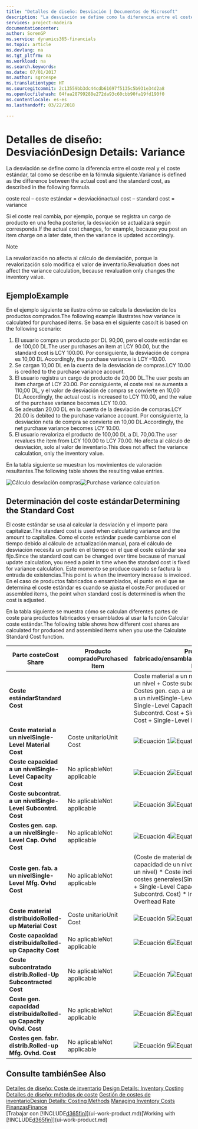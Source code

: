 ```yaml
---
title: "Detalles de diseño: Desviación | Documentos de Microsoft"
description: "La desviación se define como la diferencia entre el coste real y el coste estándar, tal como se describe en la fórmula siguiente."
services: project-madeira
documentationcenter: 
author: SorenGP
ms.service: dynamics365-financials
ms.topic: article
ms.devlang: na
ms.tgt_pltfrm: na
ms.workload: na
ms.search.keywords: 
ms.date: 07/01/2017
ms.author: sgroespe
ms.translationtype: HT
ms.sourcegitcommit: 2c13559bb3dc44cdb61697f5135c5b931e34d2a8
ms.openlocfilehash: 04faa28799288e272da93c60cbb90fa19fd190f0
ms.contentlocale: es-es
ms.lasthandoff: 03/22/2018

---
```

# <a name="design-details-variance"></a><span data-ttu-id="de9ed-103">Detalles de diseño: Desviación</span><span class="sxs-lookup"><span data-stu-id="de9ed-103">Design Details: Variance</span></span>
<span data-ttu-id="de9ed-104">La desviación se define como la diferencia entre el coste real y el coste estándar, tal como se describe en la fórmula siguiente.</span><span class="sxs-lookup"><span data-stu-id="de9ed-104">Variance is defined as the difference between the actual cost and the standard cost, as described in the following formula.</span></span>  

 <span data-ttu-id="de9ed-105">coste real – coste estándar = desviación</span><span class="sxs-lookup"><span data-stu-id="de9ed-105">actual cost – standard cost = variance</span></span>  

 <span data-ttu-id="de9ed-106">Si el coste real cambia, por ejemplo, porque se registra un cargo de producto en una fecha posterior, la desviación se actualizará según corresponda.</span><span class="sxs-lookup"><span data-stu-id="de9ed-106">If the actual cost changes, for example, because you post an item charge on a later date, then the variance is updated accordingly.</span></span>  

> [!NOTE]  
>  <span data-ttu-id="de9ed-107">La revalorización no afecta al cálculo de desviación, porque la revalorización solo modifica el valor de inventario.</span><span class="sxs-lookup"><span data-stu-id="de9ed-107">Revaluation does not affect the variance calculation, because revaluation only changes the inventory value.</span></span>  

## <a name="example"></a><span data-ttu-id="de9ed-108">Ejemplo</span><span class="sxs-lookup"><span data-stu-id="de9ed-108">Example</span></span>  
 <span data-ttu-id="de9ed-109">En el ejemplo siguiente se ilustra cómo se calcula la desviación de los productos comprados.</span><span class="sxs-lookup"><span data-stu-id="de9ed-109">The following example illustrates how variance is calculated for purchased items.</span></span> <span data-ttu-id="de9ed-110">Se basa en el siguiente caso:</span><span class="sxs-lookup"><span data-stu-id="de9ed-110">It is based on the following scenario:</span></span>  

1.  <span data-ttu-id="de9ed-111">El usuario compra un producto por DL 90,00, pero el coste estándar es de 100,00 DL.</span><span class="sxs-lookup"><span data-stu-id="de9ed-111">The user purchases an item at LCY 90.00, but the standard cost is LCY 100.00.</span></span> <span data-ttu-id="de9ed-112">Por consiguiente, la desviación de compra es 10,00 DL.</span><span class="sxs-lookup"><span data-stu-id="de9ed-112">Accordingly, the purchase variance is LCY –10.00.</span></span>  
2.  <span data-ttu-id="de9ed-113">Se cargan 10,00 DL en la cuenta de la desviación de compras.</span><span class="sxs-lookup"><span data-stu-id="de9ed-113">LCY 10.00 is credited to the purchase variance account.</span></span>  
3.  <span data-ttu-id="de9ed-114">El usuario registra un cargo de producto de 20,00 DL.</span><span class="sxs-lookup"><span data-stu-id="de9ed-114">The user posts an item charge of LCY 20.00.</span></span> <span data-ttu-id="de9ed-115">Por consiguiente, el coste real se aumenta a 110,00 DL, y el valor de desviación de compra se convierte en 10,00 DL.</span><span class="sxs-lookup"><span data-stu-id="de9ed-115">Accordingly, the actual cost is increased to LCY 110.00, and the value of the purchase variance becomes LCY 10.00.</span></span>  
4.  <span data-ttu-id="de9ed-116">Se adeudan 20,00 DL en la cuenta de la desviación de compras.</span><span class="sxs-lookup"><span data-stu-id="de9ed-116">LCY 20.00 is debited to the purchase variance account.</span></span> <span data-ttu-id="de9ed-117">Por consiguiente, la desviación neta de compra se convierte en 10,00 DL.</span><span class="sxs-lookup"><span data-stu-id="de9ed-117">Accordingly, the net purchase variance becomes LCY 10.00.</span></span>  
5.  <span data-ttu-id="de9ed-118">El usuario revaloriza el producto de 100,00 DL a DL 70,00.</span><span class="sxs-lookup"><span data-stu-id="de9ed-118">The user revalues the item from LCY 100.00 to LCY 70.00.</span></span> <span data-ttu-id="de9ed-119">No afecta al cálculo de desviación, solo al valor de inventario.</span><span class="sxs-lookup"><span data-stu-id="de9ed-119">This does not affect the variance calculation, only the inventory value.</span></span>  

 <span data-ttu-id="de9ed-120">En la tabla siguiente se muestran los movimientos de valoración resultantes.</span><span class="sxs-lookup"><span data-stu-id="de9ed-120">The following table shows the resulting value entries.</span></span>  

 <span data-ttu-id="de9ed-121">![Cálculo desviación compras](media/design_details_inventory_costing_11_purchase_variance.png "design_details_inventory_costing_11_purchase_variance")</span><span class="sxs-lookup"><span data-stu-id="de9ed-121">![Purchase variance calculation](media/design_details_inventory_costing_11_purchase_variance.png "design_details_inventory_costing_11_purchase_variance")</span></span>  

## <a name="determining-the-standard-cost"></a><span data-ttu-id="de9ed-122">Determinación del coste estándar</span><span class="sxs-lookup"><span data-stu-id="de9ed-122">Determining the Standard Cost</span></span>  
 <span data-ttu-id="de9ed-123">El coste estándar se usa al calcular la desviación y el importe para capitalizar.</span><span class="sxs-lookup"><span data-stu-id="de9ed-123">The standard cost is used when calculating variance and the amount to capitalize.</span></span> <span data-ttu-id="de9ed-124">Como el coste estándar puede cambiarse con el tiempo debido al cálculo de actualización manual, para el cálculo de desviación necesita un punto en el tiempo en el que el coste estándar sea fijo.</span><span class="sxs-lookup"><span data-stu-id="de9ed-124">Since the standard cost can be changed over time because of manual update calculation, you need a point in time when the standard cost is fixed for variance calculation.</span></span> <span data-ttu-id="de9ed-125">Este momento se produce cuando se factura la entrada de existencias.</span><span class="sxs-lookup"><span data-stu-id="de9ed-125">This point is when the inventory increase is invoiced.</span></span> <span data-ttu-id="de9ed-126">En el caso de productos fabricados o ensamblados, el punto en el que se determina el coste estándar es cuando se ajusta el coste.</span><span class="sxs-lookup"><span data-stu-id="de9ed-126">For produced or assembled items, the point when standard cost is determined is when the cost is adjusted.</span></span>  

 <span data-ttu-id="de9ed-127">En la tabla siguiente se muestra cómo se calculan diferentes partes de coste para productos fabricados y ensamblados al usar la función Calcular coste estándar.</span><span class="sxs-lookup"><span data-stu-id="de9ed-127">The following table shows how different cost shares are calculated for produced and assembled items when you use the Calculate Standard Cost function.</span></span>  

|<span data-ttu-id="de9ed-128">Parte coste</span><span class="sxs-lookup"><span data-stu-id="de9ed-128">Cost Share</span></span>|<span data-ttu-id="de9ed-129">Producto comprado</span><span class="sxs-lookup"><span data-stu-id="de9ed-129">Purchased Item</span></span>|<span data-ttu-id="de9ed-130">Producto fabricado/ensamblado</span><span class="sxs-lookup"><span data-stu-id="de9ed-130">Produced/Assembled Item</span></span>|  
|----------------|--------------------|------------------------------|  
|<span data-ttu-id="de9ed-131">**Coste estándar**</span><span class="sxs-lookup"><span data-stu-id="de9ed-131">**Standard Cost**</span></span>||<span data-ttu-id="de9ed-132">Coste material a un nivel + Coste capacidad a un nivel + Coste subcontrat. a un nivel + Costes gen. cap. a un nivel + Coste gen. fab. a un nivel</span><span class="sxs-lookup"><span data-stu-id="de9ed-132">Single-Level Material Cost + Single-Level Capacity Cost + Single-Level Subcontrd. Cost + Single-Level Cap. Ovhd. Cost + Single-Level Mfg. Ovhd. Cost</span></span>|  
|<span data-ttu-id="de9ed-133">**Coste material a un nivel**</span><span class="sxs-lookup"><span data-stu-id="de9ed-133">**Single-Level Material Cost**</span></span>|<span data-ttu-id="de9ed-134">Coste unitario</span><span class="sxs-lookup"><span data-stu-id="de9ed-134">Unit Cost</span></span>|<span data-ttu-id="de9ed-135">![Ecuación 1](media/design_details_inventory_costing_11_equation_1.png "design_details_inventory_costing_11_equation_1")</span><span class="sxs-lookup"><span data-stu-id="de9ed-135">![Equation 1](media/design_details_inventory_costing_11_equation_1.png "design_details_inventory_costing_11_equation_1")</span></span>|  
|<span data-ttu-id="de9ed-136">**Coste capacidad a un nivel**</span><span class="sxs-lookup"><span data-stu-id="de9ed-136">**Single-Level Capacity Cost**</span></span>|<span data-ttu-id="de9ed-137">No aplicable</span><span class="sxs-lookup"><span data-stu-id="de9ed-137">Not applicable</span></span>|<span data-ttu-id="de9ed-138">![Ecuación 2](media/design_details_inventory_costing_11_equation_2.png "design_details_inventory_costing_11_equation_2")</span><span class="sxs-lookup"><span data-stu-id="de9ed-138">![Equation 2](media/design_details_inventory_costing_11_equation_2.png "design_details_inventory_costing_11_equation_2")</span></span>|  
|<span data-ttu-id="de9ed-139">**Coste subcontrat. a un nivel**</span><span class="sxs-lookup"><span data-stu-id="de9ed-139">**Single-Level Subcontrd. Cost**</span></span>|<span data-ttu-id="de9ed-140">No aplicable</span><span class="sxs-lookup"><span data-stu-id="de9ed-140">Not applicable</span></span>|<span data-ttu-id="de9ed-141">![Ecuación 3](media/design_details_inventory_costing_11_equation_3.png "design_details_inventory_costing_11_equation_3")</span><span class="sxs-lookup"><span data-stu-id="de9ed-141">![Equation 3](media/design_details_inventory_costing_11_equation_3.png "design_details_inventory_costing_11_equation_3")</span></span>|  
|<span data-ttu-id="de9ed-142">**Costes gen. cap. a un nivel**</span><span class="sxs-lookup"><span data-stu-id="de9ed-142">**Single-Level Cap. Ovhd Cost**</span></span>|<span data-ttu-id="de9ed-143">No aplicable</span><span class="sxs-lookup"><span data-stu-id="de9ed-143">Not applicable</span></span>|<span data-ttu-id="de9ed-144">![Ecuación 4](media/design_details_inventory_costing_11_equation_4.png "design_details_inventory_costing_11_equation_4")</span><span class="sxs-lookup"><span data-stu-id="de9ed-144">![Equation 4](media/design_details_inventory_costing_11_equation_4.png "design_details_inventory_costing_11_equation_4")</span></span>|  
|<span data-ttu-id="de9ed-145">**Coste gen. fab. a un nivel**</span><span class="sxs-lookup"><span data-stu-id="de9ed-145">**Single-Level Mfg. Ovhd Cost**</span></span>|<span data-ttu-id="de9ed-146">No aplicable</span><span class="sxs-lookup"><span data-stu-id="de9ed-146">Not applicable</span></span>|<span data-ttu-id="de9ed-147">(Coste de material de un nivel + Coste de capacidad de un nivel + Coste subcontr. de un nivel) \* Coste indirecto % /100 + Tasa costes generales</span><span class="sxs-lookup"><span data-stu-id="de9ed-147">(Single-Level Material Cost + Single-Level Capacity Cost + Single-Level Subcontrd. Cost) \* Indirect Cost % / 100 + Overhead Rate</span></span>|  
|<span data-ttu-id="de9ed-148">**Coste material distribuido**</span><span class="sxs-lookup"><span data-stu-id="de9ed-148">**Rolled-up Material Cost**</span></span>|<span data-ttu-id="de9ed-149">Coste unitario</span><span class="sxs-lookup"><span data-stu-id="de9ed-149">Unit Cost</span></span>|<span data-ttu-id="de9ed-150">![Ecuación 5](media/design_details_inventory_costing_11_equation_5.png "design_details_inventory_costing_11_equation_5")</span><span class="sxs-lookup"><span data-stu-id="de9ed-150">![Equation 5](media/design_details_inventory_costing_11_equation_5.png "design_details_inventory_costing_11_equation_5")</span></span>|  
|<span data-ttu-id="de9ed-151">**Coste capacidad distribuida**</span><span class="sxs-lookup"><span data-stu-id="de9ed-151">**Rolled-up Capacity Cost**</span></span>|<span data-ttu-id="de9ed-152">No aplicable</span><span class="sxs-lookup"><span data-stu-id="de9ed-152">Not applicable</span></span>|<span data-ttu-id="de9ed-153">![Ecuación 6](media/design_details_inventory_costing_11_equation_6.png "design_details_inventory_costing_11_equation_6")</span><span class="sxs-lookup"><span data-stu-id="de9ed-153">![Equation 6](media/design_details_inventory_costing_11_equation_6.png "design_details_inventory_costing_11_equation_6")</span></span>|  
|<span data-ttu-id="de9ed-154">**Coste subcontratado distrib.**</span><span class="sxs-lookup"><span data-stu-id="de9ed-154">**Rolled-Up Subcontracted Cost**</span></span>|<span data-ttu-id="de9ed-155">No aplicable</span><span class="sxs-lookup"><span data-stu-id="de9ed-155">Not applicable</span></span>|<span data-ttu-id="de9ed-156">![Ecuación 7](media/design_details_inventory_costing_11_equation_7.png "design_details_inventory_costing_11_equation_7")</span><span class="sxs-lookup"><span data-stu-id="de9ed-156">![Equation 7](media/design_details_inventory_costing_11_equation_7.png "design_details_inventory_costing_11_equation_7")</span></span>|  
|<span data-ttu-id="de9ed-157">**Coste gen. capacidad distribuida**</span><span class="sxs-lookup"><span data-stu-id="de9ed-157">**Rolled-up Capacity Ovhd. Cost**</span></span>|<span data-ttu-id="de9ed-158">No aplicable</span><span class="sxs-lookup"><span data-stu-id="de9ed-158">Not applicable</span></span>|<span data-ttu-id="de9ed-159">![Ecuación 8](media/design_details_inventory_costing_11_equation_8.png "design_details_inventory_costing_11_equation_8")</span><span class="sxs-lookup"><span data-stu-id="de9ed-159">![Equation 8](media/design_details_inventory_costing_11_equation_8.png "design_details_inventory_costing_11_equation_8")</span></span>|  
|<span data-ttu-id="de9ed-160">**Costes gen. fabr. distrib.**</span><span class="sxs-lookup"><span data-stu-id="de9ed-160">**Rolled-up Mfg. Ovhd. Cost**</span></span>|<span data-ttu-id="de9ed-161">No aplicable</span><span class="sxs-lookup"><span data-stu-id="de9ed-161">Not applicable</span></span>|<span data-ttu-id="de9ed-162">![Ecuación 9](media/design_details_inventory_costing_11_equation_9.png "design_details_inventory_costing_11_equation_9")</span><span class="sxs-lookup"><span data-stu-id="de9ed-162">![Equation 9](media/design_details_inventory_costing_11_equation_9.png "design_details_inventory_costing_11_equation_9")</span></span>|  

## <a name="see-also"></a><span data-ttu-id="de9ed-163">Consulte también</span><span class="sxs-lookup"><span data-stu-id="de9ed-163">See Also</span></span>  
 <span data-ttu-id="de9ed-164">[Detalles de diseño: Coste de inventario](design-details-inventory-costing.md) </span><span class="sxs-lookup"><span data-stu-id="de9ed-164">[Design Details: Inventory Costing](design-details-inventory-costing.md) </span></span>  
 <span data-ttu-id="de9ed-165">[Detalles de diseño: métodos de coste](design-details-costing-methods.md) [Gestión de costes de inventario](finance-manage-inventory-costs.md)</span><span class="sxs-lookup"><span data-stu-id="de9ed-165">[Design Details: Costing Methods](design-details-costing-methods.md) [Managing Inventory Costs](finance-manage-inventory-costs.md)</span></span>  
 [<span data-ttu-id="de9ed-166">Finanzas</span><span class="sxs-lookup"><span data-stu-id="de9ed-166">Finance</span></span>](finance.md)  
 <span data-ttu-id="de9ed-167">[Trabajar con [!INCLUDE[d365fin](includes/d365fin_md.md)]](ui-work-product.md)</span><span class="sxs-lookup"><span data-stu-id="de9ed-167">[Working with [!INCLUDE[d365fin](includes/d365fin_md.md)]](ui-work-product.md)</span></span>

